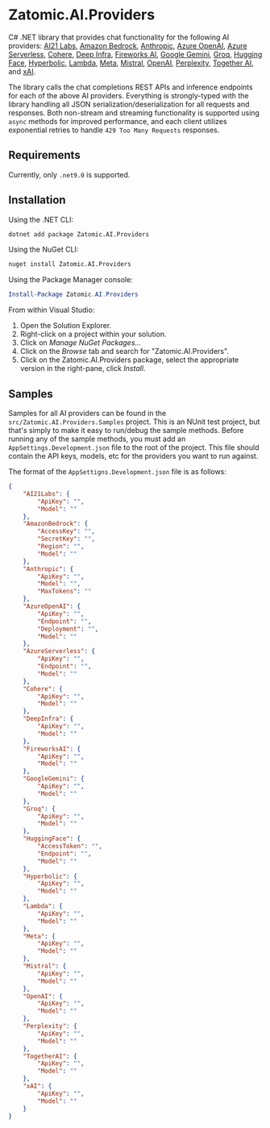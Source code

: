# Zatomic.AI.Providers

C# .NET library that provides chat functionality for the following AI providers: [AI21 Labs](https://docs.ai21.com/reference/jamba-1-6-api-ref), [Amazon Bedrock](https://docs.aws.amazon.com/bedrock/latest/APIReference/API_runtime_Converse.html), [Anthropic](https://docs.anthropic.com/en/api/messages), [Azure OpenAI](https://learn.microsoft.com/en-us/azure/ai-services/openai/reference), [Azure Serverless](https://learn.microsoft.com/en-us/rest/api/aifoundry/model-inference/get-chat-completions/get-chat-completions), [Cohere](https://docs.cohere.com/v2/reference/chat), [Deep Infra](https://deepinfra.com/docs/openai_api), [Fireworks AI](https://docs.fireworks.ai/api-reference/post-chatcompletions), [Google Gemini](https://ai.google.dev/api/generate-content), [Groq](https://console.groq.com/docs/api-reference#chat-create), [Hugging Face](https://huggingface.co/docs/inference-providers/en/tasks/chat-completion), [Hyperbolic](https://docs.hyperbolic.xyz/reference/create_chat_completion_v1_chat_completions_post), [Lambda](https://docs.lambda.ai/public-cloud/lambda-inference-api/), [Meta](https://llama.developer.meta.com/docs/api/chat/), [Mistral](https://docs.mistral.ai/api/), [OpenAI](https://platform.openai.com/docs/api-reference/chat), [Perplexity](https://docs.perplexity.ai/api-reference/chat-completions-post), [Together AI](https://docs.together.ai/reference/chat-completions-1), and [xAI](https://docs.x.ai/docs/api-reference#messages-anthropic-compatible).

The library calls the chat completions REST APIs and inference endpoints for each of the above AI providers. Everything is strongly-typed with the library handling all JSON serialization/deserialization for all requests and responses. Both non-stream and streaming functionality is supported using `async` methods for improved performance, and each client utilizes exponential retries to handle `429 Too Many Requests` responses.

## Requirements

Currently, only `.net9.0` is supported.

## Installation

Using the .NET CLI:

```sh
dotnet add package Zatomic.AI.Providers
```

Using the NuGet CLI:

```sh
nuget install Zatomic.AI.Providers
```

Using the Package Manager console:

```powershell
Install-Package Zatomic.AI.Providers
```

From within Visual Studio:

1. Open the Solution Explorer.
2. Right-click on a project within your solution.
3. Click on _Manage NuGet Packages..._
4. Click on the _Browse_ tab and search for "Zatomic.AI.Providers".
5. Click on the Zatomic.AI.Providers package, select the appropriate version in the right-pane, click _Install_.

## Samples

Samples for all AI providers can be found in the `src/Zatomic.AI.Providers.Samples` project. This is an NUnit test project, but that's simply to make it easy to run/debug the sample methods. Before running any of the sample methods, you must add an `AppSettings.Development.json` file to the root of the project. This file should contain the API keys, models, etc for the providers you want to run against.

The format of the `AppSettigns.Development.json` file is as follows:

```json
{
    "AI21Labs": {
        "ApiKey": "",
        "Model": ""
    },
    "AmazonBedrock": {
        "AccessKey": "",
        "SecretKey": "",
        "Region": "",
        "Model": ""
    },
    "Anthropic": {
        "ApiKey": "",
        "Model": "",
        "MaxTokens": ""
    },
    "AzureOpenAI": {
        "ApiKey": "",
        "Endpoint": "",
        "Deployment": "",
        "Model": ""
    },
    "AzureServerless": {
        "ApiKey": "",
        "Endpoint": "",
        "Model": ""
    },
    "Cohere": {
        "ApiKey": "",
        "Model": ""
    },
    "DeepInfra": {
        "ApiKey": "",
        "Model": ""
    },
    "FireworksAI": {
        "ApiKey": "",
        "Model": ""
    },
    "GoogleGemini": {
        "ApiKey": "",
        "Model": ""
    },
    "Groq": {
        "ApiKey": "",
        "Model": ""
    },
    "HuggingFace": {
        "AccessToken": "",
        "Endpoint": "",
        "Model": ""
    },
    "Hyperbolic": {
        "ApiKey": "",
        "Model": ""
    },
    "Lambda": {
        "ApiKey": "",
        "Model": ""
    },
    "Meta": {
        "ApiKey": "",
        "Model": ""
    },
    "Mistral": {
        "ApiKey": "",
        "Model": ""
    },
    "OpenAI": {
        "ApiKey": "",
        "Model": ""
    },
    "Perplexity": {
        "ApiKey": "",
        "Model": ""
    },
    "TogetherAI": {
        "ApiKey": "",
        "Model": ""
    },
    "xAI": {
        "ApiKey": "",
        "Model": ""
    }
}
```
